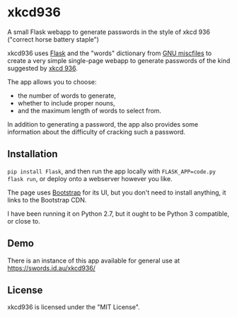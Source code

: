 # xkcd936
A small Flask webapp to generate passwords in the style of xkcd 936 ("correct horse battery staple")

xkcd936 uses [Flask](http://flask.pocoo.org/) and the "words" dictionary from
[GNU miscfiles](http://savannah.gnu.org/projects/miscfiles/) to create a
very simple single-page webapp to generate passwords of the kind suggested
by [xkcd 936](http://xkcd.com/936).

The app allows you to choose:
 * the number of words to generate,
 * whether to include proper nouns,
 * and the maximum length of words to select from.
 
In addition to generating a password, the app also provides some information
about the difficulty of cracking such a password.

## Installation

`pip install Flask`, and then run the app locally with `FLASK_APP=code.py flask
run`, or deploy onto a webserver however you like.

The page uses [Bootstrap](http://getbootstrap.com/) for its UI, but you don't
need to install anything, it links to the Bootstrap CDN.

I have been running it on Python 2.7, but it ought to be Python 3
compatible, or close to.

## Demo

There is an instance of this app available for general use at
https://swords.id.au/xkcd936/

## License

xkcd936 is licensed under the "MIT License".
